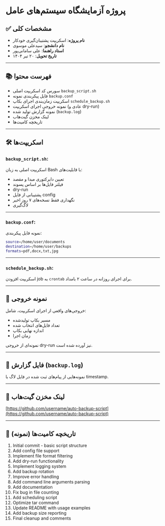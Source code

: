 
# پروژه آزمایشگاه سیستم‌های عامل

## ✅ مشخصات کلی
- **نام پروژه**: اسکریپت پشتیبان‌گیری خودکار
- **نام دانشجو**: سیدعلی موسوی
- **استاد راهنما**: علی سامانی‌پور
- **تاریخ تحویل**: ۲۰ تیر ۱۴۰۴

---

## 📚 فهرست محتوا
- سورس کد اسکریپت اصلی `backup_script.sh`
- فایل پیکربندی نمونه `backup.conf`
- اسکریپت زمان‌بندی اجرای بکاپ `schedule_backup.sh`
- نمونه خروجی اجرای اسکریپت (عادی و dry-run)
- نمونه گزارش تولید شده (`backup.log`)
- لینک مخزن گیت‌هاب
- تاریخچه کامیت‌ها

---

## 🛠️ اسکریپت‌ها

### `backup_script.sh`:
اسکریپت اصلی به زبان Bash با قابلیت‌های:
- تعیین دایرکتوری مبدا و مقصد
- فیلتر فایل‌ها بر اساس پسوند
- dry-run
- پشتیبانی از فایل config
- نگهداری فقط نسخه‌های ۷ روز اخیر
- لاگ‌گیری

---

### `backup.conf`:
نمونه فایل پیکربندی:
```bash
source=/home/user/documents
destination=/home/user/backups
formats=pdf,docx,txt,jpg
```

---

### `schedule_backup.sh`:
اسکریپت افزودن job به `crontab` برای اجرای روزانه در ساعت ۲ بامداد.

---

## 🧪 نمونه خروجی
خروجی‌های واقعی از اجرای اسکریپت، شامل:
- مسیر بکاپ تولیدشده
- تعداد فایل‌های انتخاب شده
- اندازه نهایی بکاپ
- زمان اجرا

نمونه‌ای از خروجی dry-run نیز آورده شده است.

---

## 📝 فایل گزارش (`backup.log`)
نمونه‌هایی از پیام‌های ثبت شده در فایل لاگ با timestamp.

---

## 🔗 لینک مخزن گیت‌هاب
[https://github.com/username/auto-backup-script](https://github.com/username/auto-backup-script)

---

## 📌 تاریخچه کامیت‌ها (نمونه)

1. Initial commit - basic script structure  
2. Add config file support  
3. Implement file format filtering  
4. Add dry-run functionality  
5. Implement logging system  
6. Add backup rotation  
7. Improve error handling  
8. Add command line arguments parsing  
9. Add documentation  
10. Fix bug in file counting  
11. Add scheduling script  
12. Optimize tar command  
13. Update README with usage examples  
14. Add backup size reporting  
15. Final cleanup and comments
